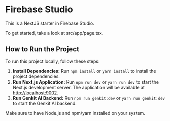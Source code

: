 # Firebase Studio

This is a NextJS starter in Firebase Studio.

To get started, take a look at src/app/page.tsx.

## How to Run the Project

To run this project locally, follow these steps:

1.  **Install Dependencies:** Run `npm install` or `yarn install` to install the project dependencies.
2.  **Run Next.js Application:** Run `npm run dev` or `yarn run dev` to start the Next.js development server. The application will be available at [http://localhost:9002](http://localhost:9002).
3.  **Run Genkit AI Backend:** Run `npm run genkit:dev` or `yarn run genkit:dev` to start the Genkit AI backend.

Make sure to have Node.js and npm/yarn installed on your system.

